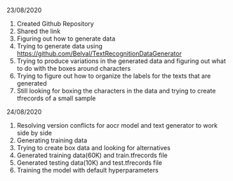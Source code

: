 23/08/2020

1. Created Github Repository
2. Shared the link
3. Figuring out how to generate data
4. Trying to generate data using https://github.com/Belval/TextRecognitionDataGenerator
5. Trying to produce variations in the generated data and figuring out what to do with the boxes around characters
6. Trying to figure out how to organize the labels for the texts that are generated
7. Still looking for boxing the characters in the data and trying to create tfrecords of a small sample 

24/08/2020

1. Resolving version conflicts for aocr model and text generator to work side by side
2. Generating training data
3. Trying to create box data and looking for alternatives
4. Generated training data(60K) and train.tfrecords file
5. Generated testing data(10K) and test.tfrecords file
6. Training the model with default hyperparameters

